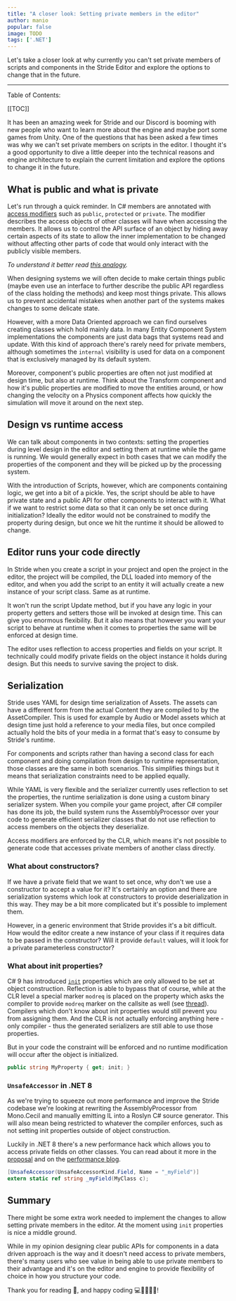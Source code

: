 ```yaml
---
title: "A closer look: Setting private members in the editor"
author: manio
popular: false
image: TODO
tags: ['.NET']
---
```


Let's take a closer look at why currently you can't set private members of scripts and components in the Stride Editor and explore the options to change that in the future.

---

Table of Contents:

[[TOC]]

It has been an amazing week for Stride and our Discord is booming with new people who want to learn more about the engine and maybe port some games from Unity. One of the questions that has been asked a few times was why we can't set private members on scripts in the editor. I thought it's a good opportunity to dive a little deeper into the technical reasons and engine architecture to explain the current limitation and explore the options to change it in the future.

## What is public and what is private

Let's run through a quick reminder. In C# members are annotated with [access modifiers](https://learn.microsoft.com/en-us/dotnet/csharp/programming-guide/classes-and-structs/access-modifiers)
such as `public`, `protected` or `private`. The modifier describes the access objects of other classes will have when accessing the members. It allows us to control the API surface of an object by hiding away certain aspects of its state to allow the inner implementation to be changed without affecting other parts of code that would only interact with the publicly visible members.

_To understand it better read [this analogy](https://cseducators.stackexchange.com/a/1246)._

When designing systems we will often decide to make certain things public (maybe even use an interface to further describe the public API regardless of the class holding the methods) and keep most things private. This allows us to prevent accidental mistakes when another part of the systems makes changes to some delicate state.

However, with a more Data Oriented approach we can find ourselves creating classes which hold mainly data. In many Entity Component System implementations the components are just data bags that systems read and update. With this kind of approach there's rarely need for private members, although sometimes the `internal` visibility is used for data on a component that is exclusively managed by its default system.

Moreover, component's public properties are often not just modified at design time, but also at runtime. Think about the Transform component and how it's public properties are modified to move the entities around, or how changing the velocity on a Physics component affects how quickly the simulation will move it around on the next step.

## Design vs runtime access

We can talk about components in two contexts: setting the properties during level design in the editor and setting them at runtime while the game is running. We would generally expect in both cases that we can modify the properties of the component and they will be picked up by the processing system. 

With the introduction of Scripts, however, which are components containing logic, we get into a bit of a pickle. Yes, the script should be able to have private state and a public API for other components to interact with it. What if we want to restrict some data so that it can only be set once during initialization? Ideally the editor would not be constrained to modify the property during design, but once we hit the runtime it should be allowed to change.

## Editor runs your code directly

In Stride when you create a script in your project and open the project in the editor, the project will be compiled, the DLL loaded into memory of the editor, and when you add the script to an entity it will actually create a new instance of your script class. Same as at runtime.

It won't run the script Update method, but if you have any logic in your property getters and setters those will be invoked at design time. This can give you enormous flexibility. But it also means that however you want your script to behave at runtime when it comes to properties the same will be enforced at design time.

The editor uses reflection to access properties and fields on your script. It technically could modify private fields on the object instance it holds during design. But this needs to survive saving the project to disk.

## Serialization

Stride uses YAML for design time serialization of Assets. The assets can have a different form from the actual Content they are compiled to by the AssetCompiler. This is used for example by Audio or Model assets which at design time just hold a reference to your media files, but once compiled actually hold the bits of your media in a format that's easy to consume by Stride's runtime.

For components and scripts rather than having a second class for each component and doing compilation from design to runtime representation, those classes are the same in both scenarios. This simplifies things but it means that serialization constraints need to be applied equally.

While YAML is very flexible and the serializer currently uses reflection to set the properties, the runtime serialization is done using a custom binary serializer system. When you compile your game project, after C# compiler has done its job, the build system runs the AssemblyProcessor over your code to generate efficient serializer classes that do not use reflection to access members on the objects they deserialize.

Access modifiers are enforced by the CLR, which means it's not possible to generate code that accesses private members of another class directly.

### What about constructors?

If we have a private field that we want to set once, why don't we use a constructor to accept a value for it? It's certainly an option and there are serialization systems which look at constructors to provide deserialization in this way. They may be a bit more complicated but it's possible to implement them.

However, in a generic environment that Stride provides it's a bit difficult. How would the editor create a new instance of your class if it requires data to be passed in the constructor? Will it provide `default` values, will it look for a private parameterless constructor?

### What about init properties?

C# 9 has introduced [`init`](https://learn.microsoft.com/en-us/dotnet/csharp/language-reference/keywords/init) properties which are only allowed to be set at object construction. Reflection is able to bypass that of course, while at the CLR level a special marker `modreq` is placed on the property which asks the compiler to provide `modreq` marker on the callsite as well (see [thread](https://stackoverflow.com/a/64749884)). Compilers which don't know about init properties would still prevent you from assigning them. And the CLR is not actually enforcing anything here - only compiler - thus the generated serializers are still able to use those properties.

But in your code the constraint will be enforced and no runtime modification will occur after the object is initialized.

```csharp
public string MyProperty { get; init; }
```

### `UnsafeAccessor` in .NET 8

As we're trying to squeeze out more performance and improve the Stride codebase we're looking at rewriting the AssemblyProcessor from Mono.Cecil and manually emitting IL into a Roslyn C# source generator. This will also mean being restricted to whatever the compiler enforces, such as not setting init properties outside of object construction.

Luckily in .NET 8 there's a new performance hack which allows you to access private fields on other classes. You can read about it more in the [proposal](https://github.com/dotnet/runtime/issues/90081) and on the [performance blog](https://devblogs.microsoft.com/dotnet/performance-improvements-in-net-8/#networking-primitives).

```csharp
[UnsafeAccessor(UnsafeAccessorKind.Field, Name = "_myField")]
extern static ref string _myField(MyClass c);
```

## Summary

There might be some extra work needed to implement the changes to allow setting private members in the editor. At the moment using `init` properties is nice a middle ground.

While in my opinion designing clear public APIs for components in a data driven approach is the way and it doesn't need access to private members, there's many users who see value in being able to use private members to their advantage and it's on the editor and engine to provide flexibility of choice in how you structure your code.

Thank you for reading 📖, and happy coding 💻👩‍💻👨‍💻!
